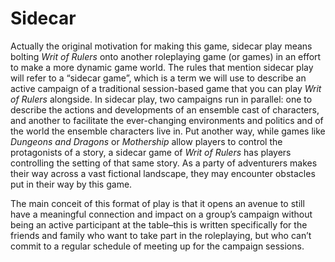 # Sidecar

Actually the original motivation for making this game, sidecar play means bolting *Writ of Rulers* onto another roleplaying game (or games) in an effort to make a more dynamic game world. The rules that mention sidecar play will refer to a “sidecar game”, which is a term we will use to describe an active campaign of a traditional session-based game that you can play *Writ of Rulers* alongside. In sidecar play, two campaigns run in parallel: one to describe the actions and developments of an ensemble cast of characters, and another to facilitate the ever-changing environments and politics and of the world the ensemble characters live in. Put another way, while games like *Dungeons and Dragons* or *Mothership* allow players to control the protagonists of a story, a sidecar game of *Writ of Rulers* has players controlling the setting of that same story. As a party of adventurers makes their way across a vast fictional landscape, they may encounter obstacles put in their way by this game.

The main conceit of this format of play is that it opens an avenue to still have a meaningful connection and impact on a group’s campaign without being an active participant at the table–this is written specifically for the friends and family who want to take part in the roleplaying, but who can’t commit to a regular schedule of meeting up for the campaign sessions. 

